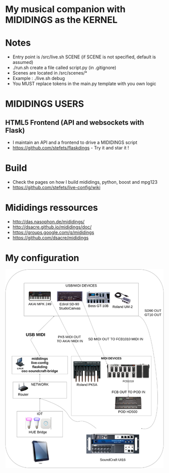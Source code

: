 # My musical companion with MIDIDINGS as the KERNEL

# Notes
* Entry point is /src/live.sh SCENE (if SCENE is not specified, default is assumed)
* ./run.sh create a file called script.py (in .gitignore)
* Scenes are located in /src/scenes/*
* Example : ./live.sh debug
* You MUST replace tokens in the main.py template with you own logic

# MIDIDINGS USERS
## HTML5 Frontend (API and websockets with Flask)
* I maintain an API and a frontend to drive a MIDIDINGS script
* https://github.com/stefets/flaskdings - Try it and star it !

# Build
* Check the pages on how I build mididings, python, boost and mpg123
* https://github.com/stefets/live-config/wiki

# Mididings ressources
* http://das.nasophon.de/mididings/
* http://dsacre.github.io/mididings/doc/
* https://groups.google.com/g/mididings
* https://github.com/dsacre/mididings

# My configuration
<img src="/doc/layers.png" />

